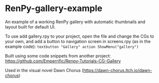 # RenPy-gallery-example

An example of a working RenPy gallery with automatic thumbnails and layout built for default UI.

To use add gallery.rpy to your project, open the file and change the CGs to your own, and add a button to navigation screen in screens.rpy (as in the example code):
`textbutton "Gallery" action ShowMenu("gallery")`

Built using some code snippets from another project: https://github.com/Emperrific/Renpy-Tutorials-CG-Gallery

Used in the visual novel Dawn Chorus (https://dawn-chorus.itch.io/dawn-chorus)

